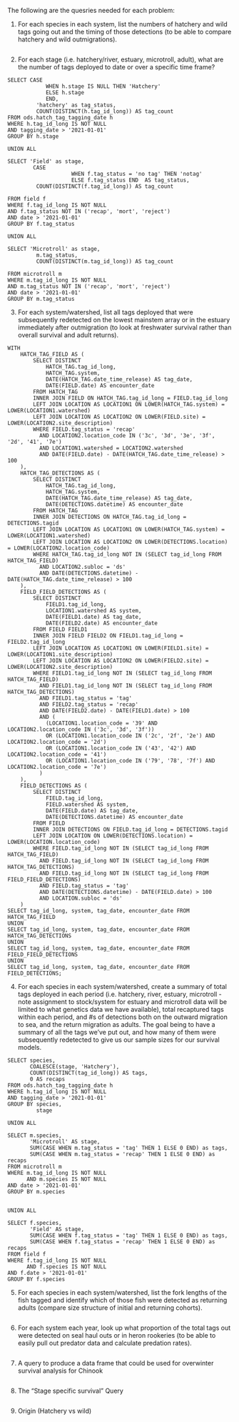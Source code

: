 The following are the quesries needed for each problem:

1. For each species in each system, list the numbers of hatchery and wild tags going out and the timing of those detections (to be able to compare hatchery and wild outmigrations).

```
```

2. For each stage (i.e. hatchery/river, estuary, microtroll, adult), what are the number of tags deployed to date or over a specific time frame?

```
SELECT CASE 
            WHEN h.stage IS NULL THEN 'Hatchery'
            ELSE h.stage
            END,
         'hatchery' as tag_status,
         COUNT(DISTINCT(h.tag_id_long)) AS tag_count
FROM ods.hatch_tag_tagging_date h
WHERE h.tag_id_long IS NOT NULL
AND tagging_date > '2021-01-01'
GROUP BY h.stage

UNION ALL

SELECT 'Field' as stage,
        CASE 
                    WHEN f.tag_status = 'no tag' THEN 'notag'
                    ELSE f.tag_status END  AS tag_status,
         COUNT(DISTINCT(f.tag_id_long)) AS tag_count
         
FROM field f
WHERE f.tag_id_long IS NOT NULL
AND f.tag_status NOT IN ('recap', 'mort', 'reject')
AND date > '2021-01-01'
GROUP BY f.tag_status

UNION ALL

SELECT 'Microtroll' as stage,
         m.tag_status,
         COUNT(DISTINCT(m.tag_id_long)) AS tag_count
         
FROM microtroll m
WHERE m.tag_id_long IS NOT NULL
AND m.tag_status NOT IN ('recap', 'mort', 'reject')
AND date > '2021-01-01'
GROUP BY m.tag_status
```

3. For each system/watershed, list all tags deployed that were subsequently redetected on the lowest mainstem array or in the estuary immediately after outmigration (to look at freshwater survival rather than overall survival and adult returns).

```
WITH 
    HATCH_TAG_FIELD AS (
        SELECT DISTINCT
            HATCH_TAG.tag_id_long,
            HATCH_TAG.system,
            DATE(HATCH_TAG.date_time_release) AS tag_date,       
            DATE(FIELD.date) AS encounter_date                  
        FROM HATCH_TAG 
        INNER JOIN FIELD ON HATCH_TAG.tag_id_long = FIELD.tag_id_long
        LEFT JOIN LOCATION AS LOCATION1 ON LOWER(HATCH_TAG.system) = LOWER(LOCATION1.watershed)
        LEFT JOIN LOCATION AS LOCATION2 ON LOWER(FIELD.site) = LOWER(LOCATION2.site_description)
        WHERE FIELD.tag_status = 'recap'
          AND LOCATION2.location_code IN ('3c', '3d', '3e', '3f', '2d', '41', '7e')
          AND LOCATION1.watershed = LOCATION2.watershed
          AND DATE(FIELD.date) - DATE(HATCH_TAG.date_time_release) > 100
    ),
    HATCH_TAG_DETECTIONS AS (
        SELECT DISTINCT
            HATCH_TAG.tag_id_long,
            HATCH_TAG.system,
            DATE(HATCH_TAG.date_time_release) AS tag_date,       
            DATE(DETECTIONS.datetime) AS encounter_date        
        FROM HATCH_TAG 
        INNER JOIN DETECTIONS ON HATCH_TAG.tag_id_long = DETECTIONS.tagid
        LEFT JOIN LOCATION AS LOCATION1 ON LOWER(HATCH_TAG.system) = LOWER(LOCATION1.watershed)
        LEFT JOIN LOCATION AS LOCATION2 ON LOWER(DETECTIONS.location) = LOWER(LOCATION2.location_code)
        WHERE HATCH_TAG.tag_id_long NOT IN (SELECT tag_id_long FROM HATCH_TAG_FIELD)
          AND LOCATION2.subloc = 'ds'
          AND DATE(DETECTIONS.datetime) - DATE(HATCH_TAG.date_time_release) > 100
    ),
    FIELD_FIELD_DETECTIONS AS (
        SELECT DISTINCT
            FIELD1.tag_id_long,
            LOCATION1.watershed AS system,
            DATE(FIELD1.date) AS tag_date,                      
            DATE(FIELD2.date) AS encounter_date                 
        FROM FIELD FIELD1
        INNER JOIN FIELD FIELD2 ON FIELD1.tag_id_long = FIELD2.tag_id_long
        LEFT JOIN LOCATION AS LOCATION1 ON LOWER(FIELD1.site) = LOWER(LOCATION1.site_description)
        LEFT JOIN LOCATION AS LOCATION2 ON LOWER(FIELD2.site) = LOWER(LOCATION2.site_description)
        WHERE FIELD1.tag_id_long NOT IN (SELECT tag_id_long FROM HATCH_TAG_FIELD)
          AND FIELD1.tag_id_long NOT IN (SELECT tag_id_long FROM HATCH_TAG_DETECTIONS)
          AND FIELD1.tag_status = 'tag'
          AND FIELD2.tag_status = 'recap'
          AND DATE(FIELD2.date) - DATE(FIELD1.date) > 100
          AND (
            (LOCATION1.location_code = '39' AND LOCATION2.location_code IN ('3c', '3d', '3f'))
            OR (LOCATION1.location_code IN ('2c', '2f', '2e') AND LOCATION2.location_code = '2d')
            OR (LOCATION1.location_code IN ('43', '42') AND LOCATION2.location_code = '41')
            OR (LOCATION1.location_code IN ('79', '78', '7f') AND LOCATION2.location_code = '7e')
          )
    ),
    FIELD_DETECTIONS AS (
        SELECT DISTINCT
            FIELD.tag_id_long,
            FIELD.watershed AS system,
            DATE(FIELD.date) AS tag_date,                      
            DATE(DETECTIONS.datetime) AS encounter_date        
        FROM FIELD 
        INNER JOIN DETECTIONS ON FIELD.tag_id_long = DETECTIONS.tagid
        LEFT JOIN LOCATION ON LOWER(DETECTIONS.location) = LOWER(LOCATION.location_code)
        WHERE FIELD.tag_id_long NOT IN (SELECT tag_id_long FROM HATCH_TAG_FIELD)
          AND FIELD.tag_id_long NOT IN (SELECT tag_id_long FROM HATCH_TAG_DETECTIONS)
          AND FIELD.tag_id_long NOT IN (SELECT tag_id_long FROM FIELD_FIELD_DETECTIONS)
          AND FIELD.tag_status = 'tag'
          AND DATE(DETECTIONS.datetime) - DATE(FIELD.date) > 100
          AND LOCATION.subloc = 'ds'
    )
SELECT tag_id_long, system, tag_date, encounter_date FROM HATCH_TAG_FIELD
UNION
SELECT tag_id_long, system, tag_date, encounter_date FROM HATCH_TAG_DETECTIONS
UNION
SELECT tag_id_long, system, tag_date, encounter_date FROM FIELD_FIELD_DETECTIONS
UNION
SELECT tag_id_long, system, tag_date, encounter_date FROM FIELD_DETECTIONS;

```

4. For each species in each system/watershed, create a summary of total tags deployed in each period (i.e. hatchery, river, estuary, microtroll - note assignment to stock/system for estuary and microtroll data will be limited to what genetics data we have available), total recaptured tags within each period, and #s of detections both on the outward migration to sea, and the return migration as adults. The goal being to have a summary of all the tags we’ve put out, and how many of them were subsequently redetected to give us our sample sizes for our survival models.

```
SELECT species,
       COALESCE(stage, 'Hatchery'),
       COUNT(DISTINCT(tag_id_long)) AS tags,
       0 AS recaps
FROM ods.hatch_tag_tagging_date h
WHERE h.tag_id_long IS NOT NULL
AND tagging_date > '2021-01-01'
GROUP BY species,
         stage
         
UNION ALL

SELECT m.species,
       'Microtroll' AS stage,
       SUM(CASE WHEN m.tag_status = 'tag' THEN 1 ELSE 0 END) as tags,
       SUM(CASE WHEN m.tag_status = 'recap' THEN 1 ELSE 0 END) as recaps
FROM microtroll m
WHERE m.tag_id_long IS NOT NULL
      AND m.species IS NOT NULL
AND date > '2021-01-01'
GROUP BY m.species

         
UNION ALL

SELECT f.species,
       'Field' AS stage,
       SUM(CASE WHEN f.tag_status = 'tag' THEN 1 ELSE 0 END) as tags,
       SUM(CASE WHEN f.tag_status = 'recap' THEN 1 ELSE 0 END) as recaps
FROM field f
WHERE f.tag_id_long IS NOT NULL
      AND f.species IS NOT NULL
AND f.date > '2021-01-01'
GROUP BY f.species
```

5. For each species in each system/watershed, list the fork lengths of the fish tagged and identify which of those fish were detected as returning adults (compare size structure of initial and returning cohorts).

```
```

6. For each system each year, look up what proportion of the total tags out were detected on seal haul outs or in heron rookeries (to be able to easily pull out predator data and calculate predation rates).

```
```

7. A query to produce a data frame that could be used for overwinter survival analysis for Chinook

```
```

8. The “Stage specific survival” Query

```
```

9. Origin (Hatchery vs wild)

```
```
